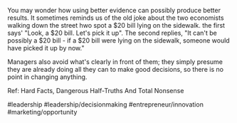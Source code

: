 You may wonder how using better evidence can possibly produce better results. It sometimes reminds us of the old joke about the two economists walking down the street hwo spot a $20 bill lying on the sidewalk. the first says' "Look, a $20 bill. Let's pick it up". The second replies, "It can't be possibly a $20 bill - if a $20 bill were lying on the sidewalk, someone would have picked it up by now."

Managers also avoid what's clearly in front of them; they simply presume they are already doing all they can to make good decisions, so there is no point in changing anything.

Ref: Hard Facts, Dangerous Half-Truths And Total Nonsense

#leadership #leadership/decisionmaking #entrepreneur/innovation #marketing/opportunity 
